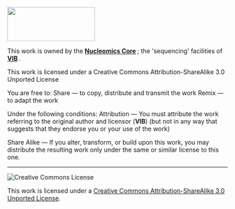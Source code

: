 <p><a href="http://www.nucleomics.be/" target="_blank"><img src="NC_logo.png" width=200 height=78\></a></p>
This work is owned by the <b> <a href="https://www.nucleomics.be" target="_blank">Nucleomics Core</a> </b>; the 'sequencing' facilities of <b> <a href="http://www.vib.be" target="_blank">VIB</a> </b>.

This work is licensed under a Creative Commons Attribution-ShareAlike 3.0 Unported License

You are free to:
Share — to copy, distribute and transmit the work Remix — to adapt the work

Under the following conditions:
Attribution — You must attribute the work referring to the original author and licensor (<b>VIB</b>)
(but not in any way that suggests that they endorse you or your use of the work) 

Share Alike — If you alter, transform, or build upon this work, you may distribute the resulting work
only under the same or similar license to this one.

------------
![Creative Commons License](http://i.creativecommons.org/l/by-sa/3.0/88x31.png?raw=true)

This work is licensed under a [Creative Commons Attribution-ShareAlike 3.0 Unported License](http://creativecommons.org/licenses/by-sa/3.0/).